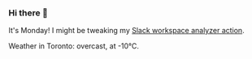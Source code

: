 ### Hi there :wave:

It's Monday! I might be tweaking my [Slack workspace analyzer action](https://github.com/bewuethr/slack-analyzer).

Weather in Toronto: overcast, at -10°C.

